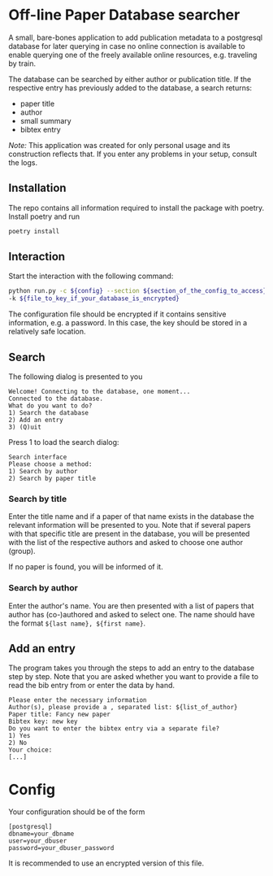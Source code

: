 # Off-line Paper Database searcher 

A small, bare-bones application to add publication metadata to a postgresql database for later querying in case no online connection
is available to enable querying one of the freely available online resources, e.g. traveling by train.

The database can be searched by either author or publication title.
If the respective entry has previously added to the database, a search returns:
* paper title
* author
* small summary
* bibtex entry


*Note:* This application was created for only personal usage and its construction reflects that. If you enter
any problems in your setup, consult the logs.

## Installation

The repo contains all information required to install the package with poetry. 
Install poetry and run
```bash
poetry install
```

## Interaction

Start the interaction with the following command:

```bash
python run.py -c ${config} --section ${section_of_the_config_to_access} \
-k ${file_to_key_if_your_database_is_encrypted} 
```

The configuration file should be encrypted if it contains sensitive information, e.g. a password. 
In this case, the key should be stored in a relatively safe location.

## Search

The following dialog is presented to you 
```
Welcome! Connecting to the database, one moment...
Connected to the database.
What do you want to do?
1) Search the database
2) Add an entry
3) (Q)uit
```
Press 1 to load the search dialog:
```
Search interface
Please choose a method:
1) Search by author
2) Search by paper title
```
### Search by title

Enter the title name and if a paper of that name exists in the database the relevant information will be presented to you.
Note that if several papers with that specific title are present in the database, you will be presented with the list of
the respective authors and asked to choose one author (group).

If no paper is found, you will be informed of it.

### Search by author

Enter the author's name. You are then presented with a list of papers that author has (co-)authored and asked
to select one.
The name should have the format ```${last name}, ${first name}```.

## Add an entry

The program takes you through the steps to add an entry to the database step by step. Note that you are asked
whether you want to provide a file to read the bib entry from or enter the data by hand.

```
Please enter the necessary information
Author(s), please provide a , separated list: ${list_of_author}
Paper title: Fancy new paper
Bibtex key: new key
Do you want to enter the bibtex entry via a separate file?
1) Yes
2) No
Your choice: 
[...]
```

# Config 

Your configuration should be of the form
```
[postgresql]
dbname=your_dbname
user=your_dbuser
password=your_dbuser_password
```
It is recommended to use an encrypted version of this file.

